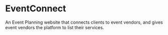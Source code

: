# EventConnect
An Event Planning website that connects clients to event vendors, and gives event vendors the platform to list their services.
